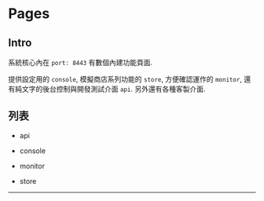 
# Pages

## Intro

系統核心內在 `port: 8443` 有數個內建功能頁面.

提供設定用的 `console`, 模擬商店系列功能的 `store`, 方便確認運作的 `monitor`, 還有純文字的後台控制與開發測試介面 `api`. 另外還有各種客製介面.

## 列表

- api

- console

- monitor

- store

 
 ---
